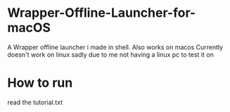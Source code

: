 # Wrapper-Offline-Launcher-for-macOS
A Wrapper offline launcher i made in shell. Also works on macos
Currently doesn't work on linux sadly due to me not having a linux pc to test it on


# How to run
read the tutorial.txt
